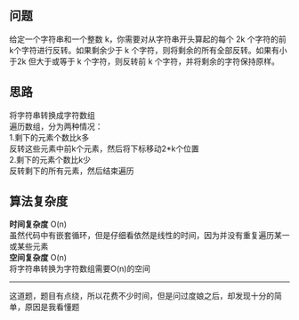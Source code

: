 ## 问题 ##
给定一个字符串和一个整数 k，你需要对从字符串开头算起的每个 2k 个字符的前k个字符进行反转。如果剩余少于 k 个字符，则将剩余的所有全部反转。如果有小于2k
但大于或等于 k 个字符，则反转前 k 个字符，并将剩余的字符保持原样。
## 思路 ##
将字符串转换成字符数组  
遍历数组，分为两种情况：  
1.剩下的元素个数比k多  
反转这些元素中前k个元素，然后将下标移动2*k个位置  
2.剩下的元素个数比k少  
反转剩下的所有元素，然后结束遍历
## 算法复杂度 ##
**时间复杂度**&nbsp;O(n)  
虽然代码中有嵌套循环，但是仔细看依然是线性的时间，因为并没有重复遍历某一或某些元素  
**空间复杂度**&nbsp;O(n)  
将字符串转换为字符数组需要O(n)的空间
***
这道题，题目有点绕，所以花费不少时间，但是问过度娘之后，却发现十分的简单，原因是我看懂题
